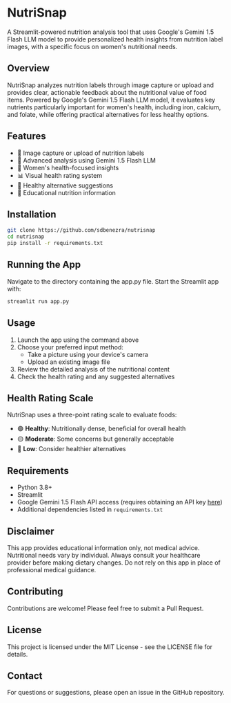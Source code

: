 # NutriSnap

A Streamlit-powered nutrition analysis tool that uses Google's Gemini 1.5 Flash LLM model to provide personalized health insights from nutrition label images, with a specific focus on women's nutritional needs.

## Overview

NutriSnap analyzes nutrition labels through image capture or upload and provides clear, actionable feedback about the nutritional value of food items. Powered by Google's Gemini 1.5 Flash LLM model, it evaluates key nutrients particularly important for women's health, including iron, calcium, and folate, while offering practical alternatives for less healthy options.

## Features

- 📸 Image capture or upload of nutrition labels
- 🤖 Advanced analysis using Gemini 1.5 Flash LLM
- 👩 Women's health-focused insights
- 📊 Visual health rating system
- 🔄 Healthy alternative suggestions
- 📝 Educational nutrition information

## Installation

```bash
git clone https://github.com/sdbenezra/nutrisnap
cd nutrisnap
pip install -r requirements.txt
```

## Running the App

Navigate to the directory containing the app.py file.
Start the Streamlit app with:
```bash
streamlit run app.py
```

## Usage

1. Launch the app using the command above
2. Choose your preferred input method:
   - Take a picture using your device's camera
   - Upload an existing image file
3. Review the detailed analysis of the nutritional content
4. Check the health rating and any suggested alternatives

## Health Rating Scale

NutriSnap uses a three-point rating scale to evaluate foods:
- 🟢 **Healthy**: Nutritionally dense, beneficial for overall health
- 🟡 **Moderate**: Some concerns but generally acceptable
- 🔴 **Low**: Consider healthier alternatives

## Requirements

- Python 3.8+
- Streamlit
- Google Gemini 1.5 Flash API access (requires obtaining an API key [here](https://aistudio.google.com/app/apikey))
- Additional dependencies listed in `requirements.txt`

## Disclaimer

This app provides educational information only, not medical advice. Nutritional needs vary by individual. Always consult your healthcare provider before making dietary changes. Do not rely on this app in place of professional medical guidance.

## Contributing

Contributions are welcome! Please feel free to submit a Pull Request.

## License

This project is licensed under the MIT License - see the LICENSE file for details.

## Contact

For questions or suggestions, please open an issue in the GitHub repository.